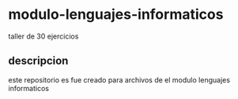 # modulo-lenguajes-informaticos
taller de 30 ejercicios

## descripcion
este repositorio es fue creado para archivos de el modulo lenguajes informaticos
